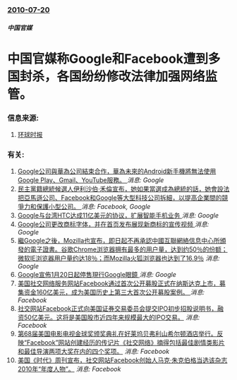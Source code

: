 ### [2010-07-20](/news/2010/07/20/index.md)

##### 中国官媒
#  中国官媒称Google和Facebook遭到多国封杀，各国纷纷修改法律加强网络监管。




### 信息来源:

1. [环球时报](http://news.163.com/10/0720/16/6C22DKHK000146BD.html)

### 有关:

1. [Google公司與華為公司結束合作，華為未來的Android新手機將無法使用Google Play、Gmail、YouTube服務。 ](/zh/news/2019/05/20/Google公司與華為公司結束合作-華為未來的Android新手機將無法使用Google-Play-Gmail-YouT.md) _消息: Google_
2. [民主黨籍總統候選人伊利沙伯·禾倫宣布，她如果當選成為總統的話，她會設法把亞馬遜公司、Facebook和Google等大型科技公司拆細，以提高企業間的競爭力和保護小型公司。 ](/zh/news/2019/03/9/民主黨籍總統候選人伊利沙伯-禾倫宣布-她如果當選成為總統的話-她會設法把亞馬遜公司-Facebook和Google等大型.md) _消息: Facebook, Google_
3. [Google与台湾HTC达成11亿美元的协议，扩展智能手机业务 ](/zh/news/2017/09/21/Google与台湾HTC达成11亿美元的协议-扩展智能手机业务.md) _消息: Google_
4. [Google公司更改商标字体，并在首页发布展现新商标的宣传视频 ](/zh/news/2015/09/2/Google公司更改商标字体-并在首页发布展现新商标的宣传视频.md) _消息: Google_
5. [繼Google之後，Mozilla也宣布，即日起不再承認中國互聯網絡信息中心所頒發的電子證書。谷歌Chrome浏览器拥有最多的用户量，达到约50％的份额；微软IE浏览器用户量约达18％；而Mozilla火狐浏览器也达到了16.9％](/zh/news/2015/04/3/繼Google之後-Mozilla也宣布-即日起不再承認中國互聯網絡信息中心所頒發的電子證書-谷歌Chrome浏览器拥有.md) _消息: Google_
6. [ Google宣佈1月20日起停售現行Google眼鏡 ](/zh/news/2015/01/16/Google宣佈1月20日起停售現行Google眼鏡.md) _消息: Google_
7. [ 美国社交网络服务网站Facebook通过首次公开募股正式在纳斯达克上市，募集资金160亿美元，成为美国历史上第三大首次公开募股案例。 ](/zh/news/2012/05/18/美国社交网络服务网站Facebook通过首次公开募股正式在纳斯达克上市-募集资金160亿美元-成为美国历史上第三大首次.md) _消息: Facebook_
8. [ 社交网站Facebook正式向美国证券交易委员会提交IPO初步招股说明书，融资50亿美元。这将是美国股市近四年来规模最大的IPO交易。](/zh/news/2012/02/2/社交网站Facebook正式向美国证券交易委员会提交IPO初步招股说明书-融资50亿美元-这将是美国股市近四年来规模最.md) _消息: Facebook_
9. [第68届美国电影电视金球奖颁奖典礼在好莱坞贝弗利山希尔顿酒店举行。反映“Facebook”网站创建经历的传记片《社交网络》摘得包括最佳剧情类影片和最佳导演两项大奖在内的四个奖项。](/zh/news/2011/01/16/第68届美国电影电视金球奖颁奖典礼在好莱坞贝弗利山希尔顿酒店举行-反映-Facebook-网站创建经历的传记片-社交网络.md) _消息: Facebook_
10. [ 美国《时代》周刊宣布，社交网站Facebook创始人马克·朱克伯格当选该杂志2010年“年度人物”。](/zh/news/2010/12/15/美国-时代-周刊宣布-社交网站Facebook创始人马克-朱克伯格当选该杂志2010年-年度人物.md) _消息: Facebook_
